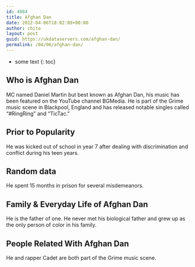 ```yaml
---
id: 4884
title: Afghan Dan
date: 2012-04-06T18:02:09+00:00
author: chito
layout: post
guid: https://ukdataservers.com/afghan-dan/
permalink: /04/06/afghan-dan/
---
```


* some text
{: toc}
          
          
## Who is  Afghan Dan
                  
                  
                  
MC named Daniel Martin but best known as Afghan Dan, his music has been featured on the YouTube channel BGMedia. He is part of the Grime music scene in Blackpool, England and has released notable singles called &#8220;#RingRing&#8221; and &#8220;TicTac.&#8221; 
                  
                
                
                
## Prior to Popularity 
                  
                  
                  
He was kicked out of school in year 7 after dealing with discrimination and conflict during his teen years. 
                  
                
                
                
## Random data 
                  
                  
                  
He spent 15 months in prison for several misdemeanors. 
                  
                
                
                
## Family & Everyday Life of Afghan Dan
                  
                  
                  
He is the father of one. He never met his biological father and grew up as the only person of color in his family. 
                  
                
                
                
## People Related With  Afghan Dan
                  
                  
                  
He and rapper Cadet are both part of the Grime music scene. 
                  
                
              
            
          
          
          
    
    
  
